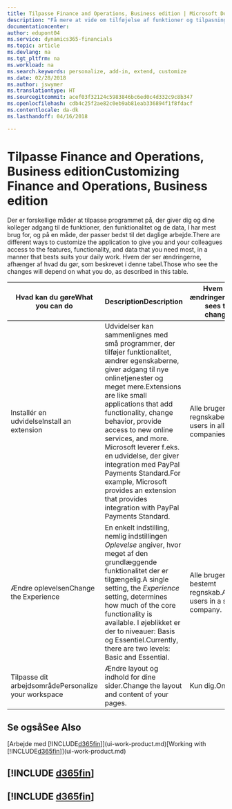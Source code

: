 ```yaml
---
title: Tilpasse Finance and Operations, Business edition | Microsoft Docs
description: "Få mere at vide om tilføjelse af funktioner og tilpasning af Finance and Operations, Business edition."
documentationcenter: 
author: edupont04
ms.service: dynamics365-financials
ms.topic: article
ms.devlang: na
ms.tgt_pltfrm: na
ms.workload: na
ms.search.keywords: personalize, add-in, extend, customize
ms.date: 02/28/2018
ms.author: jswymer
ms.translationtype: HT
ms.sourcegitcommit: acef03f32124c5983846bc6ed0c4d332c9c8b347
ms.openlocfilehash: cdb4c25f2ae82c0eb9ab81eab336894f1f8fdacf
ms.contentlocale: da-dk
ms.lasthandoff: 04/16/2018

---
```

# <a name="customizing-finance-and-operations-business-edition"></a><span data-ttu-id="7e62a-103">Tilpasse Finance and Operations, Business edition</span><span class="sxs-lookup"><span data-stu-id="7e62a-103">Customizing Finance and Operations, Business edition</span></span>
<!--NAV # Customizing Dynamics NAV -->
<span data-ttu-id="7e62a-104">Der er forskellige måder at tilpasse programmet på, der giver dig og dine kolleger adgang til de funktioner, den funktionalitet og de data, I har mest brug for, og på en måde, der passer bedst til det daglige arbejde.</span><span class="sxs-lookup"><span data-stu-id="7e62a-104">There are different ways to customize the application to give you and your colleagues access to the features, functionality, and data that you need most, in a manner that bests suits your daily work.</span></span> <span data-ttu-id="7e62a-105">Hvem der ser ændringerne, afhænger af hvad du gør, som beskrevet i denne tabel.</span><span class="sxs-lookup"><span data-stu-id="7e62a-105">Those who see the changes will depend on what you do, as described in this table.</span></span>


|      <span data-ttu-id="7e62a-106">Hvad kan du gøre</span><span class="sxs-lookup"><span data-stu-id="7e62a-106">What you can do</span></span>       |                                                                                                              <span data-ttu-id="7e62a-107">Description</span><span class="sxs-lookup"><span data-stu-id="7e62a-107">Description</span></span>                                                                                                               |       <span data-ttu-id="7e62a-108">Hvem ser ændringerne</span><span class="sxs-lookup"><span data-stu-id="7e62a-108">Who sees the changes</span></span>       |                                       <span data-ttu-id="7e62a-109">Flere oplysninger</span><span class="sxs-lookup"><span data-stu-id="7e62a-109">More information</span></span>                                       |
|----------------------------|----------------------------------------------------------------------------------------------------------------------------------------------------------------------------------------------------------------------------------------|----------------------------------|----------------------------------------------------------------------------------------------|
|    <span data-ttu-id="7e62a-110">Installér en udvidelse</span><span class="sxs-lookup"><span data-stu-id="7e62a-110">Install an extension</span></span>    | <span data-ttu-id="7e62a-111">Udvidelser kan sammenlignes med små programmer, der tilføjer funktionalitet, ændrer egenskaberne, giver adgang til nye onlinetjenester og meget mere.</span><span class="sxs-lookup"><span data-stu-id="7e62a-111">Extensions are like small applications that add functionality, change behavior, provide access to new online services, and more.</span></span> <span data-ttu-id="7e62a-112">Microsoft leverer f.eks. en udvidelse, der giver integration med PayPal Payments Standard.</span><span class="sxs-lookup"><span data-stu-id="7e62a-112">For example, Microsoft provides an extension that provides integration with PayPal Payments Standard.</span></span> |   <span data-ttu-id="7e62a-113">Alle brugere i alle regnskaber.</span><span class="sxs-lookup"><span data-stu-id="7e62a-113">All users in all companies.</span></span>    |                       [<span data-ttu-id="7e62a-114">Tilpasse ved hjælp af udvidelser</span><span class="sxs-lookup"><span data-stu-id="7e62a-114">Customizing Using Extensions</span></span>](ui-extensions.md)                       |
|   <span data-ttu-id="7e62a-115">Ændre oplevelsen</span><span class="sxs-lookup"><span data-stu-id="7e62a-115">Change the Experience</span></span>    |                                     <span data-ttu-id="7e62a-116">En enkelt indstilling, nemlig indstillingen *Oplevelse* angiver, hvor meget af den grundlæggende funktionalitet der er tilgængelig.</span><span class="sxs-lookup"><span data-stu-id="7e62a-116">A single setting, the *Experience* setting, determines how much of the core functionality is available.</span></span> <span data-ttu-id="7e62a-117">I øjeblikket er der to niveauer: Basis og Essentiel.</span><span class="sxs-lookup"><span data-stu-id="7e62a-117">Currently, there are two levels: Basic and Essential.</span></span>                                      | <span data-ttu-id="7e62a-118">Alle brugere i et bestemt regnskab.</span><span class="sxs-lookup"><span data-stu-id="7e62a-118">All users in a specific company.</span></span> | <span data-ttu-id="7e62a-119">[Tilpasse din [!INCLUDE[d365fin](includes/d365fin_md.md)]-oplevelse](ui-experiences.md)</span><span class="sxs-lookup"><span data-stu-id="7e62a-119">[Customizing Your [!INCLUDE[d365fin](includes/d365fin_md.md)] Experience](ui-experiences.md)</span></span> |
| <span data-ttu-id="7e62a-120">Tilpasse dit arbejdsområde</span><span class="sxs-lookup"><span data-stu-id="7e62a-120">Personalize your workspace</span></span> |                                                                                              <span data-ttu-id="7e62a-121">Ændre layout og indhold for dine sider.</span><span class="sxs-lookup"><span data-stu-id="7e62a-121">Change the layout and content of your pages.</span></span>                                                                                              |            <span data-ttu-id="7e62a-122">Kun dig.</span><span class="sxs-lookup"><span data-stu-id="7e62a-122">Only you.</span></span>             |                  [<span data-ttu-id="7e62a-123">Tilpasse dit arbejdsområde</span><span class="sxs-lookup"><span data-stu-id="7e62a-123">Personalizing Your Workspace</span></span>](ui-personalization-user.md)                  |

## <a name="see-also"></a><span data-ttu-id="7e62a-124">Se også</span><span class="sxs-lookup"><span data-stu-id="7e62a-124">See Also</span></span>
<span data-ttu-id="7e62a-125">[Arbejde med [!INCLUDE[d365fin](includes/d365fin_md.md)]](ui-work-product.md)</span><span class="sxs-lookup"><span data-stu-id="7e62a-125">[Working with [!INCLUDE[d365fin](includes/d365fin_md.md)]](ui-work-product.md)</span></span>  

## [!INCLUDE [d365fin](includes/free_trial_md.md)]  
## [!INCLUDE [d365fin](includes/training_link_md.md)]

